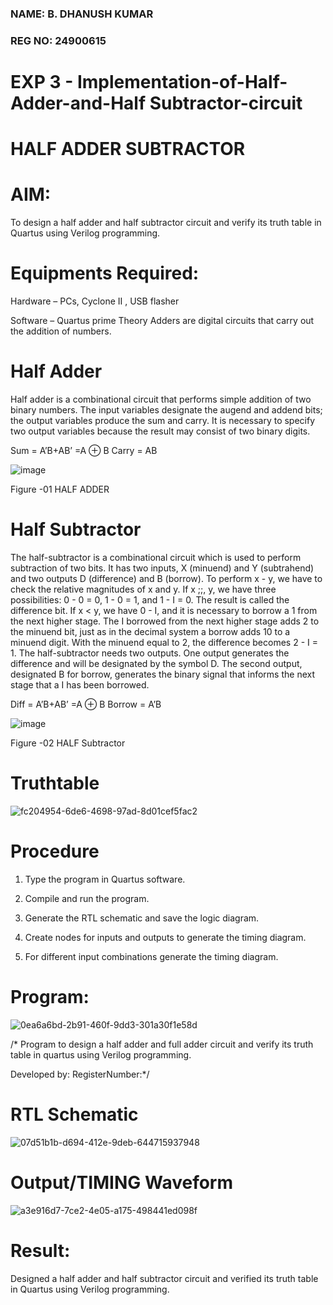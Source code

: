 ### NAME: B. DHANUSH KUMAR
### REG NO: 24900615
# EXP 3 - Implementation-of-Half-Adder-and-Half Subtractor-circuit

# HALF ADDER SUBTRACTOR


# AIM:

To design a half adder and half subtractor circuit and verify its truth table in Quartus using Verilog programming.

# Equipments Required:

Hardware – PCs, Cyclone II , USB flasher 

Software – Quartus prime Theory Adders are digital circuits that carry out the addition of numbers.

# Half Adder

Half adder is a combinational circuit that performs simple addition of two binary numbers. The input variables designate the augend and addend bits; the output variables produce the sum and carry. It is necessary to specify two output variables because the result may consist of two binary digits.

Sum = A’B+AB’ =A ⊕ B Carry = AB

![image](https://github.com/naavaneetha/HALF_ADDER_SUBTRACTOR/assets/154305477/bd4a0b2c-cdbc-4184-ab08-81578f121e1f)

Figure -01 HALF ADDER

# Half Subtractor

The half-subtractor is a combinational circuit which is used to perform subtraction of two bits. It has two inputs, X (minuend) and Y (subtrahend) and two outputs D (difference) and B (borrow). To perform x - y, we have to check the relative magnitudes of x and y. If x ;;, y, we have three possibilities: 0 - 0 = 0, 1 - 0 = 1, and 1 - I = 0. The result is called the difference bit. If x < y, we have 0 - I, and it is necessary to borrow a 1 from the next higher stage. The I borrowed from the next higher stage adds 2 to the minuend bit, just as in the decimal system a borrow adds 10 to a minuend digit. With the minuend equal to 2, the difference becomes 2 - I = 1. The half-subtractor needs two outputs. One output generates the difference and will be designated by the symbol D. The second output, designated B for borrow, generates the binary signal that informs the next stage that a I has been borrowed. 

Diff = A’B+AB’ =A ⊕ B
Borrow = A’B

 ![image](https://github.com/naavaneetha/HALF_ADDER_SUBTRACTOR/assets/154305477/d76b099c-513f-4e7c-843a-e2fd028a531a)

Figure -02 HALF Subtractor

# Truthtable
![fc204954-6de6-4698-97ad-8d01cef5fac2](https://github.com/user-attachments/assets/24f581d8-81a8-45b1-aab9-792e8ce9605f)

# Procedure

1.	Type the program in Quartus software.

2.	Compile and run the program.

3.	Generate the RTL schematic and save the logic diagram.

4.	Create nodes for inputs and outputs to generate the timing diagram.

5.	For different input combinations generate the timing diagram.


# Program:
![0ea6a6bd-2b91-460f-9dd3-301a30f1e58d](https://github.com/user-attachments/assets/05ddf031-3389-4a86-8294-24ecf49b8c71)

/* Program to design a half adder and full adder circuit and verify its truth table in quartus using Verilog programming.

Developed by: RegisterNumber:*/

# RTL Schematic
![07d51b1b-d694-412e-9deb-644715937948](https://github.com/user-attachments/assets/5f207073-51e2-41ad-9af6-106dc3397769)

# Output/TIMING Waveform
![a3e916d7-7ce2-4e05-a175-498441ed098f](https://github.com/user-attachments/assets/4f6e67ee-0d4e-4fab-9026-660cb8af3341)

# Result:

Designed a half adder and half subtractor circuit and verified its truth table in Quartus using Verilog programming.
